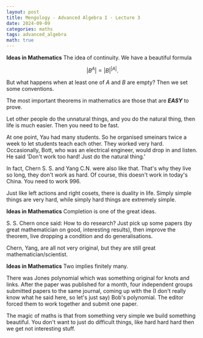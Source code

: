 ```yaml
---
layout: post
title: Mengology - Advanced Algebra I - Lecture 3
date: 2024-09-09
categories: maths
tags: advanced_algebra
math: true
---
```


**Ideas in Mathematics** The idea of continuity. We have a beautiful formula

$$
\lvert B^A \rvert = \lvert B \rvert ^ {\lvert A \rvert}. 
$$

But what happens when at least one of $A$ and $B$ are empty? Then we set some conventions.

The most important theorems in mathematics are those that are ***EASY*** to prove. 

Let other people do the unnatural things, and you do the natural thing, then life is much easier. Then you need to be fast.

At one point, Yau had many students. So he organised smeinars twice a week to let students teach each other. They worked very hard. Occasionally, Bott, who was an electrical engineer, would drop in and listen. He said 'Don't work too hard! Just do the natural thing.'

In fact, Chern S. S. and Yang C.N. were also like that. That's why they live so long, they don't work as hard. Of course, this doesn't work in today's China. You need to work 996.

Just like left actions and right cosets, there is duality in life. Simply simple things are very hard, while simply hard things are extremely simple. 

**Ideas in Mathematics** Completion is one of the great ideas.

S. S. Chern once said: How to do research? Just pick up some papers (by great mathematician on good, interesting results), then improve the theorem, live dropping a condition and do generalisations.

Chern, Yang, are all not very original, but they are still great mathematician/scientist.

**Ideas in Mathematics** Two implies finitely many.

There was Jones polynomial which was something original for knots and links. After the paper was published for a month, four independent groups submitted papers to the same journal, coming up with the (I don't really know what he said here, so let's just say) Bob's polynomial. The editor forced them to work together and submit one paper.

The magic of maths is that from something very simple we build something beautiful. You don't want to just do difficult things, like hard hard hard then we get not interesting stuff. 